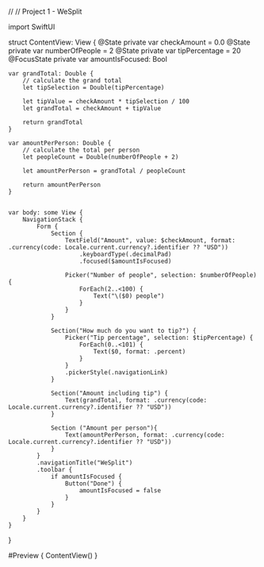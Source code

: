 // // Project 1 - WeSplit

import SwiftUI

struct ContentView: View {
    @State private var checkAmount = 0.0
    @State private var numberOfPeople = 2
    @State private var tipPercentage = 20
    @FocusState private var amountIsFocused: Bool
    
    var grandTotal: Double {
        // calculate the grand total
        let tipSelection = Double(tipPercentage)
        
        let tipValue = checkAmount * tipSelection / 100
        let grandTotal = checkAmount + tipValue
        
        return grandTotal
    }
    
    var amountPerPerson: Double {
        // calculate the total per person
        let peopleCount = Double(numberOfPeople + 2)
        
        let amountPerPerson = grandTotal / peopleCount
        
        return amountPerPerson
    }
    
    
    var body: some View {
        NavigationStack {
            Form {
                Section {
                    TextField("Amount", value: $checkAmount, format: .currency(code: Locale.current.currency?.identifier ?? "USD"))
                        .keyboardType(.decimalPad)
                        .focused($amountIsFocused)
                    
                    Picker("Number of people", selection: $numberOfPeople) {
                        ForEach(2..<100) {
                            Text("\($0) people")
                        }
                    }
                }
                
                Section("How much do you want to tip?") {
                    Picker("Tip percentage", selection: $tipPercentage) {
                        ForEach(0..<101) {
                            Text($0, format: .percent)
                        }
                    }
                    .pickerStyle(.navigationLink)
                }
                
                Section("Amount including tip") {
                    Text(grandTotal, format: .currency(code: Locale.current.currency?.identifier ?? "USD"))
                }
                
                Section ("Amount per person"){
                    Text(amountPerPerson, format: .currency(code: Locale.current.currency?.identifier ?? "USD"))
                }
            }
            .navigationTitle("WeSplit")
            .toolbar {
                if amountIsFocused {
                    Button("Done") {
                        amountIsFocused = false
                    }
                }
            }
        }
    }
}

#Preview {
    ContentView()
}
